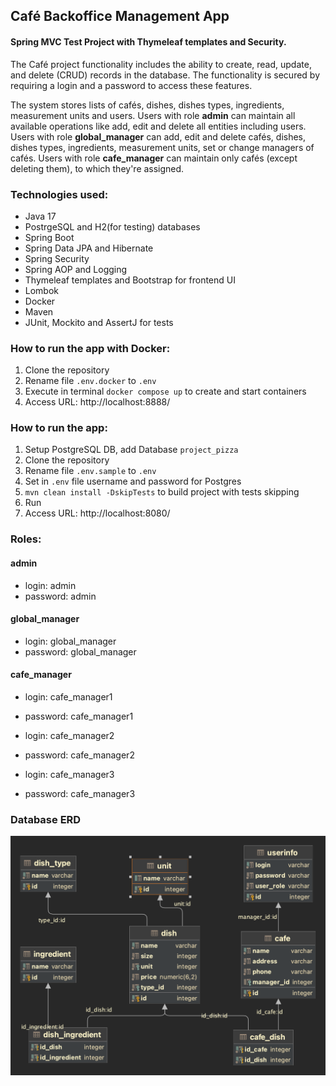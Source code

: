 ## Café Backoffice Management App
#### Spring MVC Test Project with Thymeleaf templates and Security.

The Café project functionality includes the ability to create, read, update, and delete (CRUD) records in the database.
The functionality is secured by requiring a login and a password to access these features.

The system stores lists of cafés, dishes, dishes types, ingredients, measurement units and users. 
Users with role **admin** can maintain all available operations like add, edit and delete all entities including users. 
Users with role **global_manager** can add, edit and delete cafés, dishes, dishes types, ingredients, measurement units, 
set or change managers of cafés.
Users with role **cafe_manager** can maintain only cafés (except deleting them), to which they're assigned.


### Technologies used:
- Java 17
- PostrgeSQL and H2(for testing) databases
- Spring Boot
- Spring Data JPA and Hibernate
- Spring Security
- Spring AOP and Logging
- Thymeleaf templates and Bootstrap for frontend UI
- Lombok
- Docker
- Maven
- JUnit, Mockito and AssertJ for tests

### How to run the app with Docker:
1. Clone the repository
2. Rename file ````.env.docker```` to ````.env````
3. Execute in terminal ````docker compose up```` to create and start containers
4. Access URL: http://localhost:8888/


### How to run the app:
1. Setup PostgreSQL DB, add Database ````project_pizza````
2. Clone the repository
3. Rename file ````.env.sample```` to ````.env````
4. Set in ````.env```` file username and password for Postgres
5. ````mvn clean install -DskipTests```` to build project with tests skipping
6. Run
7. Access URL: http://localhost:8080/

### Roles:
#### admin
- login: admin
- password: admin

#### global_manager
- login: global_manager
- password: global_manager

#### cafe_manager
- login: cafe_manager1
- password: cafe_manager1

- login: cafe_manager2
- password: cafe_manager2

- login: cafe_manager3
- password: cafe_manager3

### Database ERD
![alt text](cafe_project_erd.png)